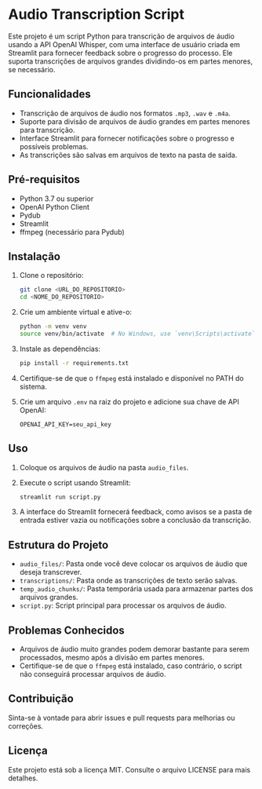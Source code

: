 # Audio Transcription Script

Este projeto é um script Python para transcrição de arquivos de áudio usando a API OpenAI Whisper, com uma interface de usuário criada em Streamlit para fornecer feedback sobre o progresso do processo. Ele suporta transcrições de arquivos grandes dividindo-os em partes menores, se necessário.

## Funcionalidades

- Transcrição de arquivos de áudio nos formatos `.mp3`, `.wav` e `.m4a`.
- Suporte para divisão de arquivos de áudio grandes em partes menores para transcrição.
- Interface Streamlit para fornecer notificações sobre o progresso e possíveis problemas.
- As transcrições são salvas em arquivos de texto na pasta de saída.

## Pré-requisitos

- Python 3.7 ou superior
- OpenAI Python Client
- Pydub
- Streamlit
- ffmpeg (necessário para Pydub)

## Instalação

1. Clone o repositório:

   ```bash
   git clone <URL_DO_REPOSITORIO>
   cd <NOME_DO_REPOSITORIO>
   ```

2. Crie um ambiente virtual e ative-o:

   ```bash
   python -m venv venv
   source venv/bin/activate  # No Windows, use `venv\Scripts\activate`
   ```

3. Instale as dependências:

   ```bash
   pip install -r requirements.txt
   ```

4. Certifique-se de que o `ffmpeg` está instalado e disponível no PATH do sistema.

5. Crie um arquivo `.env` na raiz do projeto e adicione sua chave de API OpenAI:

   ```
   OPENAI_API_KEY=seu_api_key
   ```

## Uso

1. Coloque os arquivos de áudio na pasta `audio_files`.
2. Execute o script usando Streamlit:

   ```bash
   streamlit run script.py
   ```

3. A interface do Streamlit fornecerá feedback, como avisos se a pasta de entrada estiver vazia ou notificações sobre a conclusão da transcrição.

## Estrutura do Projeto

- `audio_files/`: Pasta onde você deve colocar os arquivos de áudio que deseja transcrever.
- `transcriptions/`: Pasta onde as transcrições de texto serão salvas.
- `temp_audio_chunks/`: Pasta temporária usada para armazenar partes dos arquivos grandes.
- `script.py`: Script principal para processar os arquivos de áudio.

## Problemas Conhecidos

- Arquivos de áudio muito grandes podem demorar bastante para serem processados, mesmo após a divisão em partes menores.
- Certifique-se de que o `ffmpeg` está instalado, caso contrário, o script não conseguirá processar arquivos de áudio.

## Contribuição

Sinta-se à vontade para abrir issues e pull requests para melhorias ou correções.

## Licença

Este projeto está sob a licença MIT. Consulte o arquivo LICENSE para mais detalhes.

